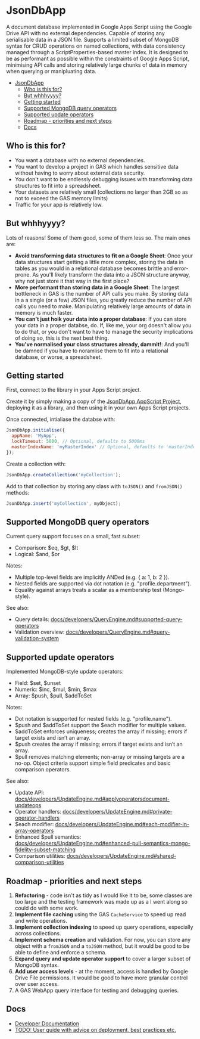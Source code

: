 # JsonDbApp

A document database implemented in Google Apps Script using the Google Drive API with no external dependencies. Capable of storing any serialisable data in a JSON file. Supports a limited subset of MongoDB syntax for CRUD operations on named collections, with data consistency managed through a ScriptProperties-based master index. It is designed to be as performant as possible within the constraints of Google Apps Script, minimising API calls and storing relatively large chunks of data in memory when querying or manipluating data.

- [JsonDbApp](#jsondbapp)
  - [Who is this for?](#who-is-this-for)
  - [But whhhyyyy?](#but-whhhyyyy)
  - [Getting started](#getting-started)
  - [Supported MongoDB query operators](#supported-mongodb-query-operators)
  - [Supported update operators](#supported-update-operators)
  - [Roadmap - priorities and next steps](#roadmap---priorities-and-next-steps)
  - [Docs](#docs)


## Who is this for?

- You want a database with no external dependencies.
- You want to develop a project in GAS which handles sensitive data without having to worry about external data security.
- You don't want to be endlessly debugging issues with transforming data structures to fit into a spreadsheet.
- Your datasets are relatively small (collections no larger than 2GB so as not to exceed the GAS memory limits)
- Traffic for your app is relatively low.


## But whhhyyyy?

Lots of reasons! Some of them good, some of them less so. The main ones are:

- **Avoid transforming data structures to fit on a Google Sheet**: Once your data structures start getting a little more complex, storing the data in tables as you would in a relational database becomes brittle and error-prone. As you'll likely transform the data into a JSON structure anyway, why not just store it that way in the first place?
- **More performant than storing data in a Google Sheet**: The largest bottleneck in GAS is the number of API calls you make. By storing data in a a single (or a few) JSON files, you greatly reduce the number of API calls you need to make. Manipulating relatively large amounts of data in memory is much faster.
- **You can't just hoik your data into a proper database**: If you can store your data in a proper databse, do. If, like me, your org doesn't allow you to do that, or you don't want to have to manage the security implications of doing so, this is the next best thing.
- **You've normalised your class structures already, dammit!**: And you'll be damned if you have to noramlise them to fit into a relational database, or worse, a spreadsheet.

## Getting started

First, connect to the library in your Apps Script project.

Create it by simply making a copy of the [JsonDbApp AppScript Project](https://drive.google.com/drive/folders/1KJ11Ldw2kvhdjjCDWSlGuclMu97qrj9x?usp=sharing), deploying it as a library, and then using it in your own Apps Script projects.

Once connected, intialiase the databse with:

```javascript
JsonDbApp.initialise({
  appName: 'MyApp',
  lockTimeout: 5000, // Optional, defaults to 5000ms
  masterIndexName: 'myMasterIndex' // Optional, defaults to 'masterIndex'
});
```

Create a collection with:

```javascript
JsonDbApp.createCollection('myCollection');
```

Add to that collection by storing any class with `toJSON()` and `fromJSON()` methods:

```javascript
JsonDbApp.insert('myCollection', myObject);
```

## Supported MongoDB query operators

Current query support focuses on a small, fast subset:

- Comparison: $eq, $gt, $lt
- Logical: $and, $or

Notes:
- Multiple top-level fields are implicitly ANDed (e.g. { a: 1, b: 2 }).
- Nested fields are supported via dot notation (e.g. "profile.department").
- Equality against arrays treats a scalar as a membership test (Mongo-style).

See also:
- Query details: [docs/developers/QueryEngine.md#supported-query-operators](docs/developers/QueryEngine.md#supported-query-operators)
- Validation overview: [docs/developers/QueryEngine.md#query-validation-system](docs/developers/QueryEngine.md#query-validation-system)

## Supported update operators

Implemented MongoDB-style update operators:

- Field: $set, $unset
- Numeric: $inc, $mul, $min, $max
- Array: $push, $pull, $addToSet

Notes:
- Dot notation is supported for nested fields (e.g. "profile.name").
- $push and $addToSet support the $each modifier for multiple values.
- $addToSet enforces uniqueness; creates the array if missing; errors if target exists and isn’t an array.
- $push creates the array if missing; errors if target exists and isn’t an array.
- $pull removes matching elements; non-array or missing targets are a no-op. Object criteria support simple field predicates and basic comparison operators.

See also:
- Update API: [docs/developers/UpdateEngine.md#applyoperatorsdocument-updateops](docs/developers/UpdateEngine.md#applyoperatorsdocument-updateops)
- Operator handlers: [docs/developers/UpdateEngine.md#private-operator-handlers](docs/developers/UpdateEngine.md#private-operator-handlers)
- $each modifier: [docs/developers/UpdateEngine.md#each-modifier-in-array-operators](docs/developers/UpdateEngine.md#each-modifier-in-array-operators)
- Enhanced $pull semantics: [docs/developers/UpdateEngine.md#enhanced-pull-semantics-mongo-fidelity-subset-matching](docs/developers/UpdateEngine.md#enhanced-pull-semantics-mongo-fidelity-subset-matching)
- Comparison utilities: [docs/developers/UpdateEngine.md#shared-comparison-utilities](docs/developers/UpdateEngine.md#shared-comparison-utilities)

## Roadmap - priorities and next steps

1. **Refactoring** - code isn't as tidy as I would like it to be, some classes are too large and the testing framework was made up as a I went along so could do with some work.
2. **Implement file caching** using the GAS `CacheService` to speed up read and write operations. 
3. **Implement collection indexing** to speed up query operations, especially across collections.
4. **Implement schema creation** and validation. For now, you can store any object with a `fromJSON` and a `toJSON` method, but it would be good to be able to define and enforce a schema.
5. **Expand query and update operator support** to cover a larger subset of MongoDB syntax.
6. **Add user access levels** - at the moment, access is handled by Google Drive File permissions. It would be good to have more granular control over user access.
7. A GAS WebApp query interface for testing and debugging queries.

## Docs

- [Developer Documentation](docs/developers/README.md)
- [TODO: User guide with advice on deployment, best practices etc.](TODO)


